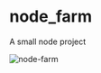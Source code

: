 # node_farm

A small node project

 ![node-farm](https://user-images.githubusercontent.com/101552588/216620262-80170a2f-f3b4-4edc-815a-0571a8a01f83.png)
